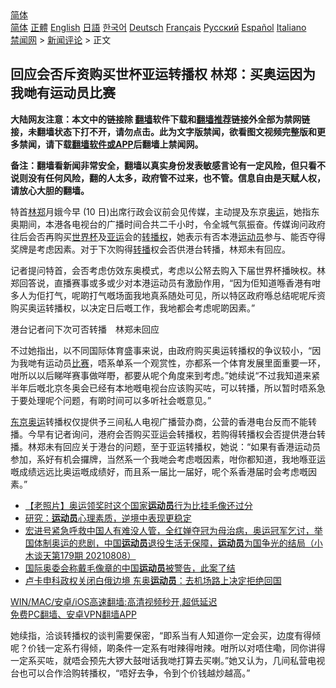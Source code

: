  <!-- 面包屑导航 --> <div class="breadcrumb"><!-- GTranslate: https://gtranslate.io/ -->  <div class="switcher notranslate">  <div class="selected">  <a href="#" onclick="return false;"> 简体</a>  </div>  <div class="option">  <a href="https://www.bannedbook.org" onclick="doGTranslate('zh-CN|zh-CN');jQuery('div.switcher div.selected a').html(jQuery(this).html());return false;" title="简体中文" class="nturl selected"> 简体</a>  <a href="https://www.bannedbook.org/zh-tw/" onclick="doGTranslate('zh-CN|zh-TW');jQuery('div.switcher div.selected a').html(jQuery(this).html());return false;" title="繁體中文" class="nturl"> 正體</a>  <a href="https://www.bannedbook.org/en/" onclick="doGTranslate('zh-CN|en');jQuery('div.switcher div.selected a').html(jQuery(this).html());return false;" title="English" class="nturl"> English</a>  <a href="https://www.bannedbook.org/ja/" onclick="doGTranslate('zh-CN|ja');jQuery('div.switcher div.selected a').html(jQuery(this).html());return false;" title="日本語" class="nturl"> 日語</a>  <a href="https://www.bannedbook.org/ko/" onclick="doGTranslate('zh-CN|ko');jQuery('div.switcher div.selected a').html(jQuery(this).html());return false;" title="한국어" class="nturl"> 한국어</a>  <a href="https://www.bannedbook.org/de/" onclick="doGTranslate('zh-CN|de');jQuery('div.switcher div.selected a').html(jQuery(this).html());return false;" title="Deutsch" class="nturl"> Deutsch</a>  <a href="https://www.bannedbook.org/fr/" onclick="doGTranslate('zh-CN|fr');jQuery('div.switcher div.selected a').html(jQuery(this).html());return false;" title="Français" class="nturl"> Français</a>  <a href="https://www.bannedbook.org/ru/" onclick="doGTranslate('zh-CN|ru');jQuery('div.switcher div.selected a').html(jQuery(this).html());return false;" title="Русский" class="nturl"> Русский</a>  <a href="https://www.bannedbook.org/es/" onclick="doGTranslate('zh-CN|es');jQuery('div.switcher div.selected a').html(jQuery(this).html());return false;" title="Español" class="nturl"> Español</a>  <a href="https://www.bannedbook.org/it/" onclick="doGTranslate('zh-CN|it');jQuery('div.switcher div.selected a').html(jQuery(this).html());return false;" title="Italiano" class="nturl"> Italiano</a>  </div>  </div>      <div class='breadcrumb-sub'><!-- Breadcrumb NavXT 6.3.0 --> <a href="https://www.bannedbook.org/" class="home">禁闻网</a> &gt; <a href="https://www.bannedbook.org/bnews/comments/" class="category">新闻评论</a> &gt; 正文</div></div><h2>回应会否斥资购买世杯亚运转播权 林郑：买奥运因为我哋有运动员比赛</h2> <p class="notice"><b>大陆网友注意：本文中的链接除 <a href="https://github.com/bannedbook/fanqiang" >翻墙</a>软件下载和<a href="https://github.com/killgcd/justmysocks/blob/master/README.md">翻墙推荐</a>链接外全部为禁网链接，未翻墙状态下打不开，请勿点击。此为文字版禁闻，欲看图文视频完整版和更多禁闻，请下载<a href="https://github.com/bannedbook/fanqiang">翻墙软件或APP</a>后翻墙上禁闻网。</p><p>备注：翻墙看新闻非常安全，翻墙以真实身份发表敏感言论有一定风险，但只看不说则没有任何风险，翻的人太多，政府管不过来，也不管。信息自由是天赋人权，请放心大胆的翻墙。</b></p>  <div class="entry">  <p>特首<a href="https://www.bannedbook.org/bnews/tag/%E6%9E%97%E9%83%91/" class="st_tag internal_tag" rel="tag" title="标签 林郑 下的日志">林郑</a>月娥今早 (10 日)出席行政会议前会见传媒，主动提及东京<a href="https://www.bannedbook.org/bnews/tag/%e5%a5%a5%e8%bf%90/" class="st_tag internal_tag" rel="tag" title="标签 奥运 下的日志">奥运</a>，她指东奥期间，本港各电视台的广播时间合共二千小时，令全城气氛振奋。传媒询问政府往后会否再购买<a href="https://www.bannedbook.org/bnews/tag/%E4%B8%96%E7%95%8C%E6%9D%AF/" class="st_tag internal_tag" rel="tag" title="标签 世界杯 下的日志">世界杯</a>及<a href="https://www.bannedbook.org/bnews/tag/%E4%BA%9A%E8%BF%90/" class="st_tag internal_tag" rel="tag" title="标签 亚运 下的日志">亚运</a>会的<a href="https://www.bannedbook.org/bnews/tag/%E8%BD%AC%E6%92%AD%E6%9D%83/" class="st_tag internal_tag" rel="tag" title="标签 转播权 下的日志">转播权</a>，她表示有否本港<a href="https://www.bannedbook.org/bnews/tag/%E8%BF%90%E5%8A%A8%E5%91%98/" class="st_tag internal_tag" rel="tag" title="标签 运动员 下的日志">运动员</a>参与、能否夺得奖牌是考虑因素。对于下次购得<a href="https://www.bannedbook.org/bnews/tag/%E8%BD%AC%E6%92%AD/" class="st_tag internal_tag" rel="tag" title="标签 转播 下的日志">转播</a>权会否供港台转播，林郑未有回应。</p> <p>记者提问特首，会否考虑仿效东奥模式，考虑以公帑去购入下届世界杯播映权。林郑回答说，直播赛事或多或少对本港运动员有激励作用，“因为佢知道喺香港有咁多人为佢打气，呢啲打气嘅场面我地真系随处可见，所以特区政府喺总结呢呢斥资购买奥运转播权，以决定日后嘅工作，我地都会考虑呢啲因素。”</p>  <p>港台记者问下次可否转播　林郑未回应</p> <p>不过她指出，以不同国际体育盛事来说，由政府购买奥运转播权的争议较小，“因为我哋有运动员<a href="https://www.bannedbook.org/bnews/tag/%E6%AF%94%E8%B5%9B/" class="st_tag internal_tag" rel="tag" title="标签 比赛 下的日志">比赛</a>，唔系单系一个观赏性，亦都系一个体育发展里面重要一环，咁所以以后睇咩赛事做咩嘢，都要从呢个角度来到考虑。”她续说“不过我知道来紧半年后嘅北京冬奥会已经有本地嘅电视台应该购买咗，可以转播，所以暂时唔系急于要处理呢个问题，有啲时间可以多听社会嘅意见。”</p>  <p><a href="https://www.bannedbook.org/bnews/tag/%e4%b8%9c%e4%ba%ac%e5%a5%a5%e8%bf%90/" class="st_tag internal_tag" rel="tag" title="标签 东京奥运 下的日志">东京奥运</a>转播权仅提供予三间私人电视广播营办商，公营的香港电台反而不能转播。今早有记者询问，港府会否购买亚运会转播权，若购得转播权会否提供港台转播。林郑未有回应关于港台的问题，至于亚运转播权，她说：“如果有香港运动员参加，系好有机会攞牌，当然系一个我哋会考虑嘅因素，咁你都知道，我地喺亚运嘅成绩远远比奥运嘅成绩好，而且系一届比一届好，呢个系香港届时会考虑嘅因素。”</p> <ul class='op-related-articles' title='相关阅读'> <li><a href='https://www.bannedbook.org/bnews/lifebaike/20210810/1603564.html' target='_blank'>【老照片】奥运领奖时这个国家<b>运动员</b>行为比挂毛像还过分</a></li> <li><a href='https://www.bannedbook.org/bnews/comments/20210809/1602964.html' target='_blank'>研究：<b>运动员</b>心理素质，逆境中表现更稳定</a></li> <li><a href='https://www.bannedbook.org/bnews/bannedvideo/20210808/1602675.html' target='_blank'>宏进号紧急呼救中国人有难没人管，全红婵夺冠为母治病，奥运冠军乞讨，举国体制奥运的悲剧，中国<b>运动员</b>退役生活无保障，<b>运动员</b>为国争光的结局（小木谈天第179期 20210808）</a></li> <li><a href='https://www.bannedbook.org/bnews/headline/20210807/1602003.html' target='_blank'>国际奥委会称戴毛像章的中国<b>运动员</b>被警告，此案了结</a></li> <li><a href='https://www.bannedbook.org/bnews/baitai/20210806/1601311.html' target='_blank'>卢卡申科政权关闭白俄边境 东奥<b>运动员</b>：去机场路上决定拒绝回国</a></li> </ul> <p class="texttj"> <a href="https://github.com/bannedbook/fanqiang/wiki/V2ray%E6%9C%BA%E5%9C%BA" target="_blank">WIN/MAC/安卓/iOS高速翻墙:高清视频秒开,超低延迟</a><br/> <a href="https://github.com/bannedbook/fanqiang/wiki/%E7%A6%81%E9%97%BB%E7%BD%91%E5%AE%89%E5%8D%93%E7%BF%BB%E5%A2%99%E6%96%B0%E9%97%BBAPP" target="_blank">免费PC翻墙、安卓VPN翻墙APP</a></p> <p>她续指，洽谈转播权的谈判需要保密，“即系当有人知道你一定会买，边度有得倾呢？价钱一定系冇得倾，啲条件一定系有咁辣得咁辣。咁所以对唔住嘞，同你讲得一定系买咗，就唔会预先大锣大鼓咁话我哋打算去买喇。”她又认为，几间私营电视台也可以合作洽购转播权，“唔好去争，令到个价钱越炒越高。”</p><a name='sharetosocial'></a>  <div style="margin-bottom:5px;padding-bottom:5px;clear:both"> <div id="archive-pix-1" class="banner-ads"> <!-- AuctionX Display platform tag START --> <div id="26318x728x90x621x_ADSLOT2" clicktrack="%%CLICK_URL_ESC%%"></div> <!-- AuctionX Display platform tag END --> </div> <div id="archive-pix-2" class="banner-ads"> <!-- AuctionX Display platform tag START --> <div id="26315x300x250x621x_ADSLOT2" clicktrack="%%CLICK_URL_ESC%%"></div> <!-- AuctionX Display platform tag END --> </div> </div>  <div id="archive-pix-1" class="banner-ads"> <!-- AuctionX Display platform tag START --> <div id="26318x728x90x621x_ADSLOT3" clicktrack="%%CLICK_URL_ESC%%"></div> <!-- AuctionX Display platform tag END --> </div> </div><!--END ENTRY--> 